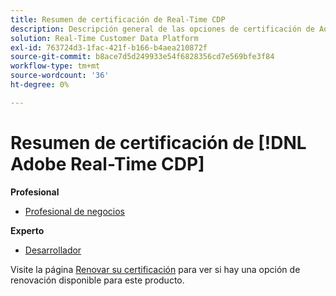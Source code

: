```yaml
---
title: Resumen de certificación de Real-Time CDP
description: Descripción general de las opciones de certificación de Adobe Real-Time CDP
solution: Real-Time Customer Data Platform
exl-id: 763724d3-1fac-421f-b166-b4aea210872f
source-git-commit: b8ace7d5d249933e54f6828356cd7e569bfe3f84
workflow-type: tm+mt
source-wordcount: '36'
ht-degree: 0%

---
```


# Resumen de certificación de [!DNL Adobe Real-Time CDP]

**Profesional**

* [Profesional de negocios](/help/certifications/rtcdp/rtcdp-p-business.md) <!--AD0-E602-->

**Experto**

* [Desarrollador](/help/certifications/rtcdp/rtcdp-e-developer.md) <!--AD0-E605-->

Visite la página [Renovar su certificación](/help/certifications/renew.md) para ver si hay una opción de renovación disponible para este producto.
